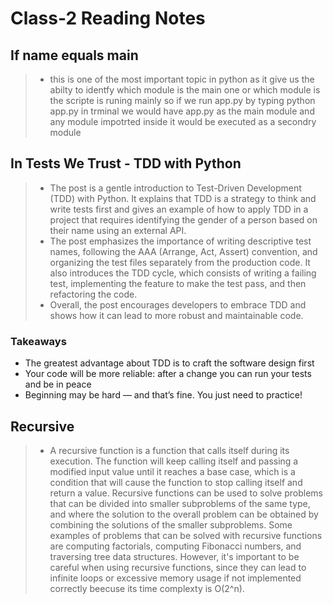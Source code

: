 # Class-2 Reading Notes

## If name equals main

> - this is one of the most important topic in python as it give us the abilty to identfy which module is the main one or which module is the scripte is runing mainly so if we run app.py by typing python app.py in trminal we would have app.py as the main module and any module impotrted inside it would be executed as a secondry module

## In Tests We Trust - TDD with Python

> - The post is a gentle introduction to Test-Driven Development (TDD) with Python. It explains that TDD is a strategy to think and write tests first and gives an example of how to apply TDD in a project that requires identifying the gender of a person based on their name using an external API.
> - The post emphasizes the importance of writing descriptive test names, following the AAA (Arrange, Act, Assert) convention, and organizing the test files separately from the production code. It also introduces the TDD cycle, which consists of writing a failing test, implementing the feature to make the test pass, and then refactoring the code.
> - Overall, the post encourages developers to embrace TDD and shows how it can lead to more robust and maintainable code.

### Takeaways

- The greatest advantage about TDD is to craft the software design first
- Your code will be more reliable: after a change you can run your tests and be in peace
- Beginning may be hard — and that’s fine. You just need to practice!

## Recursive

> - A recursive function is a function that calls itself during its execution. The function will keep calling itself and passing a modified input value until it reaches a base case, which is a condition that will cause the function to stop calling itself and return a value. Recursive functions can be used to solve problems that can be divided into smaller subproblems of the same type, and where the solution to the overall problem can be obtained by combining the solutions of the smaller subproblems. Some examples of problems that can be solved with recursive functions are computing factorials, computing Fibonacci numbers, and traversing tree data structures. However, it's important to be careful when using recursive functions, since they can lead to infinite loops or excessive memory usage if not implemented correctly beecuse its time complexty is O(2^n).
